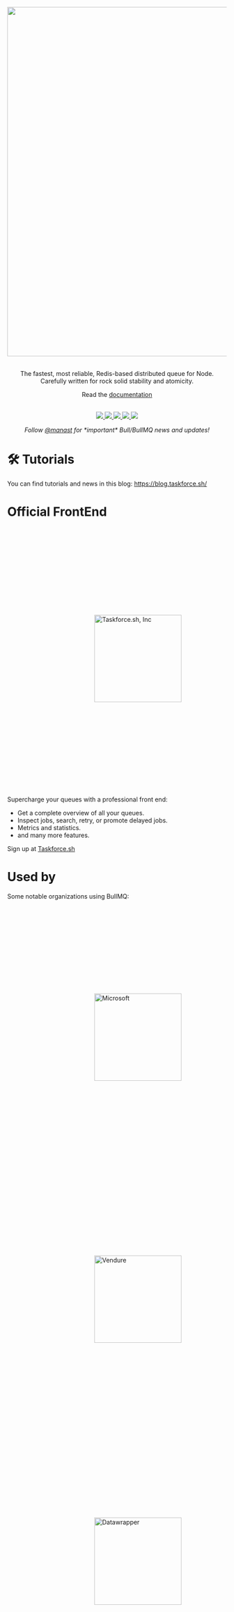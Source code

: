 <div align="center">
  <br/>
  <img src="https://user-images.githubusercontent.com/95200/143832033-32e868df-f3b0-4251-97fb-c64809a43d36.png" width="800" />
  <br/>
  <br/>
  <p>
    The fastest, most reliable, Redis-based distributed queue for Node. <br/>
    Carefully written for rock solid stability and atomicity.
  </p>
  Read the <a href="https://docs.bullmq.io">documentation</a>
  <br/>
  <br/>
  <p>
    <a href="https://openbase.com/js/bullmq?utm_source=embedded&utm_medium=badge&utm_campaign=rate-badge">
      <img src="https://badges.openbase.com/js/rating/bullmq.svg"/>
    </a>
    <a href="https://gitter.im/OptimalBits/bull">
      <img src="https://badges.gitter.im/Join%20Chat.svg"/>
    </a>    
    <a href="https://badge.fury.io/js/bullmq">
      <img src="https://badge.fury.io/js/bullmq.svg"/>
    </a>
    <a href="https://coveralls.io/github/taskforcesh/bullmq?branch=master">
      <img src="https://coveralls.io/repos/github/taskforcesh/bullmq/badge.svg?branch=master"/>
    </a>
    <a href="https://github.com/semantic-release/semantic-release">
      <img src="https://img.shields.io/badge/%20%20%F0%9F%93%A6%F0%9F%9A%80-semantic--release-e10079.svg"/>
    </a>
  </p>
  <p>
    <em>Follow <a href="https://twitter.com/manast">@manast</a> for *important* Bull/BullMQ news and updates!</em>
  </p>
</div>

# 🛠 Tutorials

You can find tutorials and news in this blog: https://blog.taskforce.sh/

# Official FrontEnd

[<img src="http://taskforce.sh/assets/logo_square.png" width="200" alt="Taskforce.sh, Inc" style="padding: 200px"/>](https://taskforce.sh)

Supercharge your queues with a professional front end:

- Get a complete overview of all your queues.
- Inspect jobs, search, retry, or promote delayed jobs.
- Metrics and statistics.
- and many more features.

Sign up at [Taskforce.sh](https://taskforce.sh)

# Used by

Some notable organizations using BullMQ:

[<img src="https://files.gitbook.com/v0/b/gitbook-x-prod.appspot.com/o/spaces%2F-LUuDmt_xXMfG66Rn1GA%2Fuploads%2FUvwInTAmk7hxAViDwJzU%2Fclipart1565701.png?alt=media&token=e1df5b23-8eb7-4d32-94b9-076c523c361b" width="200" alt="Microsoft" style="padding: 200px"/>](https://github.com/microsoft/lage)
[<img src="https://files.gitbook.com/v0/b/gitbook-x-prod.appspot.com/o/spaces%2F-LUuDmt_xXMfG66Rn1GA%2Fuploads%2FvT30DUqsi61gL8edn3R2%2Fwordmark-logo.png?alt=media&token=a2994d3e-b54c-46d3-8759-3e8065905dd5" width="200" alt="Vendure" style="padding: 200px"/>](https://github.com/vendure-ecommerce/vendure)
[<img src="https://files.gitbook.com/v0/b/gitbook-x-prod.appspot.com/o/spaces%2F-LUuDmt_xXMfG66Rn1GA%2Fuploads%2FCJ5XmotpBBsuSgD8CilC%2Fdatawrapper-logo.png?alt=media&token=584a85b7-5275-4cf7-8296-0eba798fd50e" width="200" alt="Datawrapper" style="padding: 200px"/>](https://github.com/datawrapper/datawrapper)
[<img src="https://user-images.githubusercontent.com/659829/161662129-ae645bc4-c1e9-48ff-997e-4cee281a964a.png" width="200" alt="Datawrapper" style="padding: 200px"/>](https://github.com/teamcurri)


# The gist

Install:

```
$ yarn add bullmq
```

Add jobs to the queue:

```ts
import { Queue } from 'bullmq';

const queue = new Queue('Paint');

queue.add('cars', { color: 'blue' });
```

Process the jobs in your workers:

```ts
import { Worker } from 'bullmq';

const worker = new Worker('Paint', async job => {
  if (job.name === 'cars') {
    await paintCar(job.data.color);
  }
});
```

Listen to jobs for completion:

```ts
import { QueueEvents } from 'bullmq';

const queueEvents = new QueueEvents('Paint');

queueEvents.on('completed', ({ jobId }) => {
  console.log('done painting');
});

queueEvents.on('failed', ({ jobId: string, failedReason: string }) => {
  console.error('error painting', failedReason);
});
```

This is just scratching the surface, check all the features and more in the official <a href="https://docs.bullmq.io">documentation</a>

# Feature Comparison

Since there are a few job queue solutions, here is a table comparing them:

| Feature                   |   Bullmq-Pro    |     Bullmq      |      Bull       |  Kue  | Bee      | Agenda |
| :------------------------ | :-------------: | :-------------: | :-------------: | :---: | -------- | ------ |
| Backend                   |      redis      |      redis      |      redis      | redis | redis    | mongo  |
| Observables               |        ✓        |                 |                 |       |          |        |
| Group Rate Limit          |        ✓        |                 |                 |       |          |        |
| Group Support             |        ✓        |                 |                 |       |          |        |
| Parent/Child Dependencies |        ✓        |        ✓        |                 |       |          |        |
| Priorities                |        ✓        |        ✓        |        ✓        |   ✓   |          | ✓      |
| Concurrency               |        ✓        |        ✓        |        ✓        |   ✓   | ✓        | ✓      |
| Delayed jobs              |        ✓        |        ✓        |        ✓        |   ✓   |          | ✓      |
| Global events             |        ✓        |        ✓        |        ✓        |   ✓   |          |        |
| Rate Limiter              |        ✓        |        ✓        |        ✓        |       |          |        |
| Pause/Resume              |        ✓        |        ✓        |        ✓        |   ✓   |          |        |
| Sandboxed worker          |        ✓        |        ✓        |        ✓        |       |          |        |
| Repeatable jobs           |        ✓        |        ✓        |        ✓        |       |          | ✓      |
| Atomic ops                |        ✓        |        ✓        |        ✓        |       | ✓        |        |
| Persistence               |        ✓        |        ✓        |        ✓        |   ✓   | ✓        | ✓      |
| UI                        |        ✓        |        ✓        |        ✓        |   ✓   |          | ✓      |
| Optimized for             | Jobs / Messages | Jobs / Messages | Jobs / Messages | Jobs  | Messages | Jobs   |

# 🚀 Sponsor 🚀

[![RedisGreen](https://www.redisgreen.com/images/rglogo/redisgreen_transparent_240x48.png)](https://dashboard.redisgreen.net/new?utm_campaign=BULLMQ)

If you need high quality production Redis instances for your BullMQ project, please consider subscribing to [RedisGreen](https://dashboard.redisgreen.net/new?utm_campaign=BULLMQ), leaders in Redis hosting that works perfectly with BullMQ. Use the promo code "BULLMQ" when signing up to help us sponsor the development of BullMQ!

## Contributing

Fork the repo, make some changes, submit a pull-request! Here is the [contributing](contributing.md) doc that has more details.

# Thanks

Thanks for all the contributors that made this library possible,
also a special mention to Leon van Kammen that kindly donated
his npm bullmq repo.
